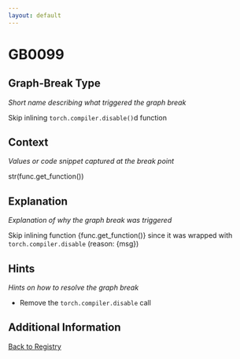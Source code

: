 ```yaml
---
layout: default
---
```

# GB0099

## Graph-Break Type
*Short name describing what triggered the graph break*

Skip inlining `torch.compiler.disable()`d function

## Context
*Values or code snippet captured at the break point*

str(func.get_function())

## Explanation
*Explanation of why the graph break was triggered*

Skip inlining function {func.get_function()} since it was wrapped with `torch.compiler.disable` (reason: {msg})

## Hints
*Hints on how to resolve the graph break*

- Remove the `torch.compiler.disable` call


## Additional Information

<!-- ADDITIONAL INFORMATION START - Add custom information below this line -->

<!-- ADDITIONAL INFORMATION END -->

[Back to Registry](../index.html)
